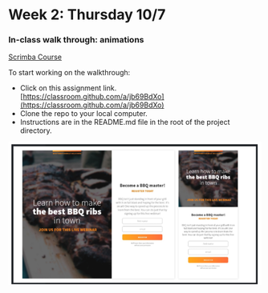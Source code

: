 # Week 2: Thursday 10/7

### In-class walk through: animations

[Scrimba Course](https://scrimba.com/learn/cssanimations/what-are-transitions-cybNwZTM)

To start working on the walkthrough:

* Click on this assignment link. [https://classroom.github.com/a/jb69BdXo](https://classroom.github.com/a/jb69BdXo)
* Clone the repo to your local computer.
* Instructions are in the README.md file in the root of the project directory.



![](../.gitbook/assets/image%20%2887%29.png)

